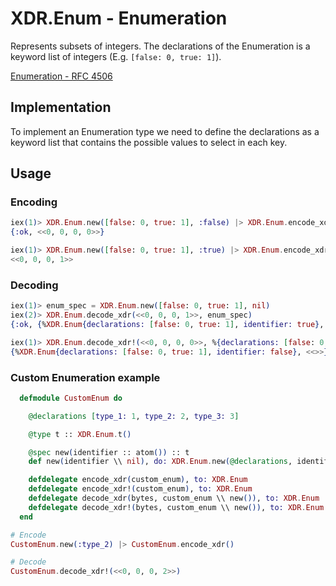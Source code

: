 # XDR.Enum - Enumeration
Represents subsets of integers.
The declarations of the Enumeration is a keyword list of integers (E.g. `[false: 0, true: 1]`). 

 [Enumeration - RFC 4506](https://tools.ietf.org/html/rfc4506#section-4.3)

## Implementation
To implement an Enumeration type we need to define the declarations as a keyword list that contains the possible values to select in each key.

## Usage

### Encoding

```elixir 
iex(1)> XDR.Enum.new([false: 0, true: 1], :false) |> XDR.Enum.encode_xdr()
{:ok, <<0, 0, 0, 0>>}

iex(1)> XDR.Enum.new([false: 0, true: 1], :true) |> XDR.Enum.encode_xdr!()
<<0, 0, 0, 1>>
```

### Decoding

```elixir
iex(1)> enum_spec = XDR.Enum.new([false: 0, true: 1], nil)
iex(2)> XDR.Enum.decode_xdr(<<0, 0, 0, 1>>, enum_spec)
{:ok, {%XDR.Enum{declarations: [false: 0, true: 1], identifier: true}, <<>>}}

iex(1)> XDR.Enum.decode_xdr!(<<0, 0, 0, 0>>, %{declarations: [false: 0, true: 1]})
{%XDR.Enum{declarations: [false: 0, true: 1], identifier: false}, <<>>}
```

### Custom Enumeration example

```elixir
  defmodule CustomEnum do

    @declarations [type_1: 1, type_2: 2, type_3: 3]

    @type t :: XDR.Enum.t()

    @spec new(identifier :: atom()) :: t
    def new(identifier \\ nil), do: XDR.Enum.new(@declarations, identifier)

    defdelegate encode_xdr(custom_enum), to: XDR.Enum
    defdelegate encode_xdr!(custom_enum), to: XDR.Enum
    defdelegate decode_xdr(bytes, custom_enum \\ new()), to: XDR.Enum
    defdelegate decode_xdr!(bytes, custom_enum \\ new()), to: XDR.Enum
  end
```

```elixir
# Encode
CustomEnum.new(:type_2) |> CustomEnum.encode_xdr()

# Decode
CustomEnum.decode_xdr!(<<0, 0, 0, 2>>)
```
